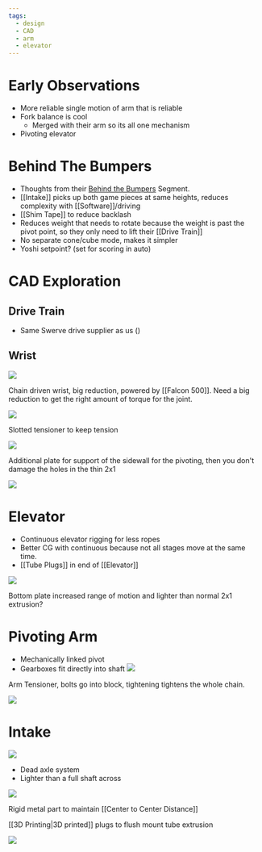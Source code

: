 ```yaml
---
tags:
  - design
  - CAD
  - arm
  - elevator
---
```


# Early Observations

- More reliable single motion of arm that is reliable
- Fork balance is cool
	- Merged with their arm so its all one mechanism
- Pivoting elevator

# Behind The Bumpers

- Thoughts from their [Behind the Bumpers](https://www.youtube.com/watch?v=r6JDy85dax8) Segment.
- [[Intake]] picks up both game pieces at same heights, reduces complexity with [[Software]]/driving
- [[Shim Tape]] to reduce backlash
- Reduces weight that needs to rotate because the weight is past the pivot point, so they only need to lift their [[Drive Train]]
- No separate cone/cube mode, makes it simpler
- Yoshi setpoint? (set for scoring in auto)


# CAD Exploration

## Drive Train

- Same Swerve drive supplier as us ()

## Wrist

![](https://i.imgur.com/BCXjHca.png)

Chain driven wrist, big reduction, powered by [[Falcon 500]]. Need a big reduction to get the right amount of torque for the joint.

![](https://i.imgur.com/NAeoZoL.png)

Slotted tensioner to keep tension

![](https://i.imgur.com/H4wx6yZ.png)

Additional plate for support of the sidewall for the pivoting, then you don't damage the holes in the thin 2x1

![](https://i.imgur.com/VyYUj1B.png)


# Elevator

- Continuous elevator rigging for less ropes
- Better CG with continuous because not all stages move at the same time.
- [[Tube Plugs]] in end of [[Elevator]]
  
![](https://i.imgur.com/i0UVkxL.png)

Bottom plate increased range of motion and lighter than normal 2x1 extrusion?

# Pivoting Arm

- Mechanically linked pivot
- Gearboxes fit directly into shaft
![](https://i.imgur.com/uv4fthD.png)


Arm Tensioner, bolts go into block, tightening tightens the whole chain.

![](https://i.imgur.com/D8RktFO.png)

# Intake

![](https://i.imgur.com/CDalibF.png)

- Dead axle system
- Lighter than a full shaft across

![](https://i.imgur.com/SYVPWSh.png)

Rigid metal part to maintain [[Center to Center Distance]]

[[3D Printing|3D printed]] plugs to flush mount tube extrusion

![](https://i.imgur.com/a7A3Lyx.png)

